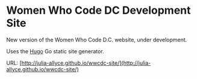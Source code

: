 # Women Who Code DC Development Site

New version of the Women Who Code D.C. website, under development.

Uses the [Hugo](https://gohugo.io/) Go static site generator.

URL: [http://julia-allyce.github.io/wwcdc-site/](http://julia-allyce.github.io/wwcdc-site/)
